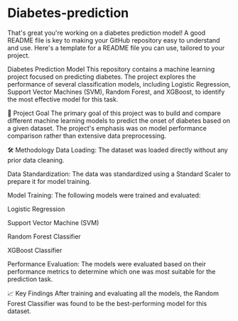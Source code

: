 # Diabetes-prediction
That's great you're working on a diabetes prediction model! A good README file is key to making your GitHub repository easy to understand and use. Here's a template for a README file you can use, tailored to your project.

Diabetes Prediction Model
This repository contains a machine learning project focused on predicting diabetes. The project explores the performance of several classification models, including Logistic Regression, Support Vector Machines (SVM), Random Forest, and XGBoost, to identify the most effective model for this task.

🎯 Project Goal
The primary goal of this project was to build and compare different machine learning models to predict the onset of diabetes based on a given dataset. The project's emphasis was on model performance comparison rather than extensive data preprocessing.

🛠️ Methodology
Data Loading: The dataset was loaded directly without any prior data cleaning.

Data Standardization: The data was standardized using a Standard Scaler to prepare it for model training.

Model Training: The following models were trained and evaluated:

Logistic Regression

Support Vector Machine (SVM)

Random Forest Classifier

XGBoost Classifier

Performance Evaluation: The models were evaluated based on their performance metrics to determine which one was most suitable for the prediction task.

📈 Key Findings
After training and evaluating all the models, the Random Forest Classifier was found to be the best-performing model for this dataset.
